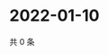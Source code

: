# 2022-01-10

共 0 条

<!-- BEGIN WEIBO -->
<!-- 最后更新时间 Mon Jan 10 2022 04:16:07 GMT+0800 (China Standard Time) -->

<!-- END WEIBO -->
